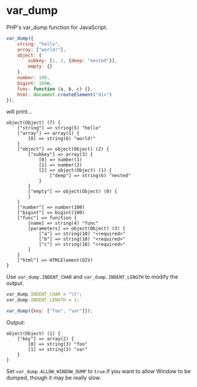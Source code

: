 ﻿# var_dump
PHP's var_dump function for JavaScript.

```js
var_dump({
    string: "hello",
    array: ["world!"],
    object: {
        subkey: [1, 2, {deep: "nested"}],
        empty: {}
    },
    number: 100,
    bigint: 100n,
    func: function (a, b, c) {},
    html: document.createElement("div")
});
```
will print...
```
object(Object) (7) {
    ["string"] => string(5) "hello"
    ["array"] => array(1) {
        [0] => string(6) "world!"
    }
    ["object"] => object(Object) (2) {
        ["subkey"] => array(3) {
            [0] => number(1)
            [1] => number(2)
            [2] => object(Object) (1) {
                ["deep"] => string(6) "nested"
            }
        }
        ["empty"] => object(Object) (0) {
        }
    }
    ["number"] => number(100)
    ["bigint"] => bigint(100)
    ["func"] => function {
        [name] => string(4) "func"
        [parameters] => object(Object) (3) {
            ["a"] => string(10) "<required>"
            ["b"] => string(10) "<required>"
            ["c"] => string(10) "<required>"
        }
    }
    ["html"] => HTMLElement(DIV)
}
```

Use `var_dump.INDENT_CHAR` and `var_dump.INDENT_LENGTH` to modify the output.

```js
var_dump.INDENT_CHAR = "\t";
var_dump.INDENT_LENGTH = 1;

var_dump({key: ["foo", "var"]});
```

Output:
```
object(Object) (1) {
	["key"] => array(2) {
		[0] => string(3) "foo"
		[1] => string(3) "var"
	}
}
```

Set `var_dump.ALLOW_WINDOW_DUMP` to `true` if you want to allow Window to be dumped, though it may be really slow.

